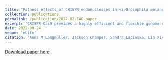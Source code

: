 ```yaml
---
title: "Fitness effects of CRISPR endonucleases in <i>Drosophila melanogaster</i> populations"
collection: publications
permalink: /publication/2022-02-FAC-paper
excerpt: 'CRISPR-Cas9 provides a highly efficient and flexible genome editing technology with numerous potential applications ranging from gene therapy to population control. Some proposed applications involve the integration of CRISPR-Cas9 endonucleases into an organism's genome, which raises questions about potentially harmful effects to the transgenic individuals. One example for which this is particularly relevant are CRISPR-based gene drives conceived for the genetic alteration of entire populations. The performance of such drives can strongly depend on fitness costs experienced by drive carriers, yet relatively little is known about the magnitude and causes of these costs. Here, we assess the fitness effects of genomic CRISPR-Cas9 expression in Drosophila melanogaster cage populations by tracking allele frequencies of four different transgenic constructs that allow us to disentangle direct fitness costs due to the integration, expression, and target-site activity of Cas9, from fitness costs due to potential off-target cleavage. Using a maximum likelihood framework, we find that a model with no direct fitness costs but moderate costs due to off-target effects fits our cage data best. Consistent with this, we do not observe fitness costs for a construct with Cas9HF1, a high-fidelity version of Cas9. We further demonstrate that using Cas9HF1 instead of standard Cas9 in a homing drive achieves similar drive conversion efficiency. These results suggest that gene drives should be designed with high-fidelity endonucleases and may have implications for other applications that involve genomic integration of CRISPR endonucleases.'
date: 2022-09-24
venue: 'eLife'
citation: 'Anna M Langmüller, Jackson Champer, Sandra Lapinska, Lin Xie, Matthew Metzloff, Samuel E Champer, Jingxian Liu, Yineng Xu, Jie Du, Andrew G Clark, Philipp W Messer (2022) Fitness effects of CRISPR endonucleases in Drosophila melanogaster populations eLife 11:e71809.'
---
```


[Download paper here](doi.org/10.7554/eLife.71809)
